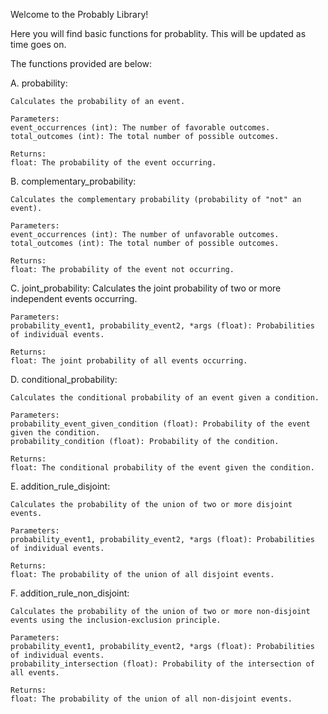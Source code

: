 Welcome to the Probably Library!

Here you will find basic functions for probablity. This will be updated as time goes on. 


The functions provided are below:

A. probability:

    Calculates the probability of an event.

    Parameters:
    event_occurrences (int): The number of favorable outcomes.
    total_outcomes (int): The total number of possible outcomes.

    Returns:
    float: The probability of the event occurring.

B. complementary_probability:

    Calculates the complementary probability (probability of "not" an event).

    Parameters:
    event_occurrences (int): The number of unfavorable outcomes.
    total_outcomes (int): The total number of possible outcomes.

    Returns:
    float: The probability of the event not occurring.

C. joint_probability:
    Calculates the joint probability of two or more independent events occurring.

    Parameters:
    probability_event1, probability_event2, *args (float): Probabilities of individual events.

    Returns:
    float: The joint probability of all events occurring.


D. conditional_probability:

    Calculates the conditional probability of an event given a condition.

    Parameters:
    probability_event_given_condition (float): Probability of the event given the condition.
    probability_condition (float): Probability of the condition.

    Returns:
    float: The conditional probability of the event given the condition.


E. addition_rule_disjoint:

    Calculates the probability of the union of two or more disjoint events.

    Parameters:
    probability_event1, probability_event2, *args (float): Probabilities of individual events.

    Returns:
    float: The probability of the union of all disjoint events.


F. addition_rule_non_disjoint:

    Calculates the probability of the union of two or more non-disjoint events using the inclusion-exclusion principle.

    Parameters:
    probability_event1, probability_event2, *args (float): Probabilities of individual events.
    probability_intersection (float): Probability of the intersection of all events.

    Returns:
    float: The probability of the union of all non-disjoint events.

